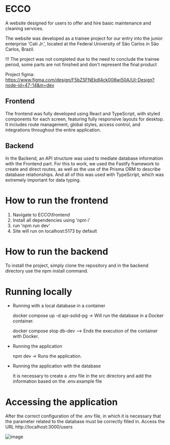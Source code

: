 # ECCO
A website designed for users to offer and hire basic maintenance and cleaning services.

The website was developed as a trainee project for our entry into the junior enterprise 'Cati Jr.', located at the Federal University of São Carlos in São Carlos, Brazil.

!!! The project was not completed due to the need to conclude the trainee period, some parts are not finished and don't represent the final product

Project figma: https://www.figma.com/design/F5bZSFNEkdl4ck008wi50A/UI-Design?node-id=47-14&m=dev

## Frontend

The frontend was fully developed using React and TypeScript, with styled components for each screen, featuring fully responsive layouts for desktop. It includes route management, global styles, access control, and integrations throughout the entire application.

## Backend

In the Backend, an API structure was used to mediate database information with the Frontend part. For this to work, we used the Fastify framework to create and direct routes, as well as the use of the Prisma ORM to describe database relationships. And all of this was used with TypeScript, which was extremely important for data typing.


# How to run the frontend
1. Navigate to ECCO\frontend
2. Install all dependencies using 'npm i'
3. run 'npm run dev'
4. Site will run on localhost:5173 by default

# How to run the backend
To install the project, simply clone the repository and in the backend directory use the npm install command.

# Running locally

- Running with a local database in a container

    docker compose up -d api-solid-pg -> Will run the database in a Docker container.

    docker compose stop db-dev --> Ends the execution of the container with Docker.

- Running the application

    npm dev -> Runs the application.

- Running the application with the database

    It is necessary to create a .env file in the src directory and add the information based on the .env.example file

# Accessing the application
After the correct configuration of the .env file, in which it is necessary that the parameter related to the database must be correctly filled in. Access the URL
http://localhost:3000/users

![image](https://github.com/user-attachments/assets/2dc3847d-65e7-41d9-9798-72839e3625b4)
